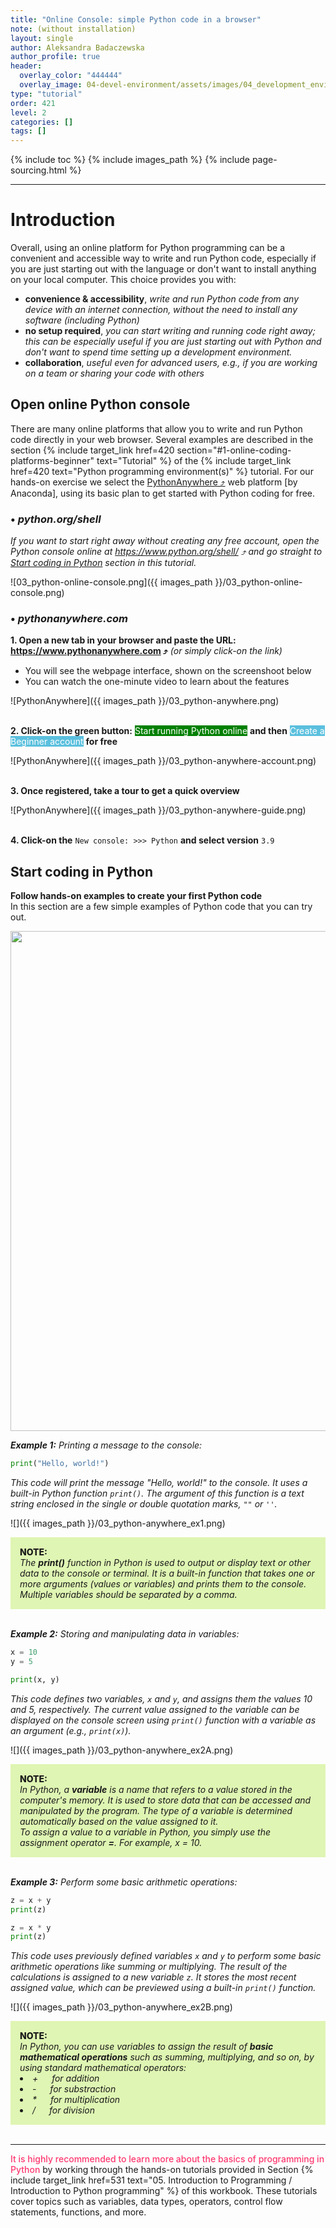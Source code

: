 ```yaml
---
title: "Online Console: simple Python code in a browser"
note: (without installation)
layout: single
author: Aleksandra Badaczewska
author_profile: true
header:
  overlay_color: "444444"
  overlay_image: 04-devel-environment/assets/images/04_development_envir_banner.png
type: "tutorial"
order: 421
level: 2
categories: []
tags: []
---
```


{% include toc %}
{% include images_path %}
{% include page-sourcing.html %}

---


# Introduction

Overall, using an online platform for Python programming can be a convenient and accessible way to write and run Python code, especially if you are just starting out with the language or don't want to install anything on your local computer. This choice provides you with:
* <b>convenience & accessibility</b>, *write and run Python code from any device with an internet connection, without the need to install any software (including Python)*
* <b>no setup required</b>, *you can start writing and running code right away; this can be especially useful if you are just starting out with Python and don't want to spend time setting up a development environment.*
* <b>collaboration</b>, *useful even for advanced users, e.g., if you are working on a team or sharing your code with others*


## Open online Python console

There are many online platforms that allow you to write and run Python code directly in your web browser. Several examples are described in the section {% include target_link href=420 section="#1-online-coding-platforms-beginner" text="Tutorial" %} of the {% include target_link href=420 text="Python programming environment(s)" %} tutorial. For our hands-on exercise we select the <a href="https://www.pythonanywhere.com/" target="_blank">PythonAnywhere  ⤴</a> web platform [by Anaconda], using its basic plan to get started with Python coding for free. <br>

### • *python.org/shell*

*If you want to start right away without creating any free account, open the Python console online at <a href="https://www.python.org/shell/" target="_blank">https://www.python.org/shell/  ⤴</a> and go straight to [Start coding in Python](#start-coding-in-python) section in this tutorial.*

![03_python-online-console.png]({{ images_path }}/03_python-online-console.png)


### • *pythonanywhere.com*

**1. Open a new tab in your browser and paste the URL: <a href="https://www.pythonanywhere.com" target="_blank">https://www.pythonanywhere.com  ⤴</a>** *(or simply click-on the link)*

* You will see the webpage interface, shown on the screenshoot below
* You can watch the one-minute video to learn about the features

![PythonAnywhere]({{ images_path }}/03_python-anywhere.png) <br><br>

**2. Click-on the green button:** <span style="background-color: green; color: white;">Start running Python online</span> **and then** <span style="background-color: #5bc0de; color: white;">Create a Beginner account</span> **for free** <br>

![PythonAnywhere]({{ images_path }}/03_python-anywhere-account.png) <br><br>

**3. Once registered, take a tour to get a quick overview**

![PythonAnywhere]({{ images_path }}/03_python-anywhere-guide.png) <br><br>

**4. Click-on the** `New console: >>> Python` **and select version** `3.9` <br>


## Start coding in Python

**Follow hands-on examples to create your first Python code** <br>
In this section are a few simple examples of Python code that you can try out.

<p align="center"><img width="800" src="{{ images_path }}/03_python-anywhere.gif"></p>


***Example 1:*** *Printing a message to the console:*

```python
print("Hello, world!")
```

*This code will print the message "Hello, world!" to the console. It uses a built-in Python function `print()`. The argument of this function is a text string enclosed in the single or double quotation marks, `""` or `''`.*

![]({{ images_path }}/03_python-anywhere_ex1.png)<br>

<div style="background: #dff5b3; padding: 15px;">
<span style="font-weight:800;">NOTE:</span>
<br><span style="font-style:italic;">
The <b>print()</b> function in Python is used to output or display text or other data to the console or terminal. It is a built-in function that takes one or more arguments (values or variables) and prints them to the console. Multiple variables should be separated by a comma.
</span>
</div><br>

***Example 2:*** *Storing and manipulating data in variables:*

```python
x = 10
y = 5

print(x, y)
```

*This code defines two variables, `x` and `y`, and assigns them the values 10 and 5, respectively. The current value assigned to the variable can be displayed on the console screen using `print()` function with a variable as an argument (e.g., `print(x)`).*

![]({{ images_path }}/03_python-anywhere_ex2A.png)<br>

<div style="background: #dff5b3; padding: 15px;">
<span style="font-weight:800;">NOTE:</span>
<br><span style="font-style:italic;">
In Python, a <b>variable</b> is a name that refers to a value stored in the computer's memory. It is used to store data that can be accessed and manipulated by the program. The type of a variable is determined automatically based on the value assigned to it.<br>
To assign a value to a variable in Python, you simply use the assignment operator <b>=</b>. For example, x = 10.
</span>
</div><br>

***Example 3:*** *Perform some basic arithmetic operations:*

```python
z = x + y
print(z)

z = x * y
print(z)
```

*This code uses previously defined variables `x` and `y` to perform some basic arithmetic operations like summing or multiplying. The result of the calculations is assigned to a new variable `z`. It stores the most recent assigned value, which can be previewed using a built-in `print()` function.*

![]({{ images_path }}/03_python-anywhere_ex2B.png)<br>

<div style="background: #dff5b3; padding: 15px;">
<span style="font-weight:800;">NOTE:</span>
<br><span style="font-style:italic;">
In Python, you can use variables to assign the result of <b>basic mathematical operations</b> such as summing, multiplying, and so on, by using standard mathematical operators:
<li>+ &emsp; for addition</li>
<li>- &emsp; for substraction</li>
<li>* &emsp; for multiplication</li>
<li>/ &emsp; for division</li>
</span>
</div><br>

---

<span style="color: #ff3870;font-weight: 500;">
It is highly recommended to learn more about the basics of programming in Python</span> by working through the hands-on tutorials provided in Section {% include target_link href=531 text="05. Introduction to Programming / Introduction to Python programming" %} of this workbook. These tutorials cover topics such as variables, data types, operators, control flow statements, functions, and more.
